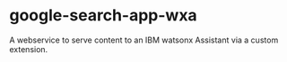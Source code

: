 # google-search-app-wxa
A webservice to serve content to an IBM watsonx Assistant via a custom extension.
